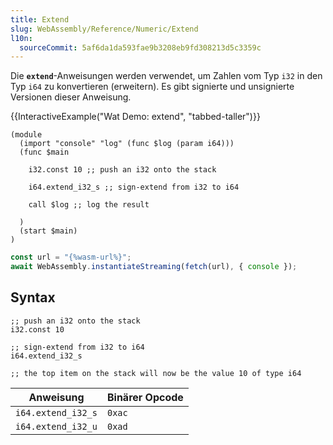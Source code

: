 ```yaml
---
title: Extend
slug: WebAssembly/Reference/Numeric/Extend
l10n:
  sourceCommit: 5af6da1da593fae9b3208eb9fd308213d5c3359c
---
```


Die **`extend`**-Anweisungen werden verwendet, um Zahlen vom Typ `i32` in den Typ `i64` zu konvertieren (erweitern). Es gibt signierte und unsignierte Versionen dieser Anweisung.

{{InteractiveExample("Wat Demo: extend", "tabbed-taller")}}

```wat interactive-example
(module
  (import "console" "log" (func $log (param i64)))
  (func $main

    i32.const 10 ;; push an i32 onto the stack

    i64.extend_i32_s ;; sign-extend from i32 to i64

    call $log ;; log the result

  )
  (start $main)
)
```

```js interactive-example
const url = "{%wasm-url%}";
await WebAssembly.instantiateStreaming(fetch(url), { console });
```

## Syntax

```wasm
;; push an i32 onto the stack
i32.const 10

;; sign-extend from i32 to i64
i64.extend_i32_s

;; the top item on the stack will now be the value 10 of type i64
```

| Anweisung          | Binärer Opcode |
| ------------------ | -------------- |
| `i64.extend_i32_s` | `0xac`         |
| `i64.extend_i32_u` | `0xad`         |
